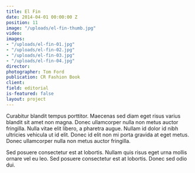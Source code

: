 ```yaml
---
title: El Fin
date: 2014-04-01 00:00:00 Z
position: 11
image: "/uploads/el-fin-thumb.jpg"
video: 
images:
- "/uploads/el-fin-01.jpg"
- "/uploads/el-fin-02.jpg"
- "/uploads/el-fin-03.jpg"
- "/uploads/el-fin-04.jpg"
director: 
photographer: Tom Ford
publication: CR Fashion Book
client:
field: editorial
is-featured: false
layout: project
---
```


Curabitur blandit tempus porttitor. Maecenas sed diam eget risus varius blandit sit amet non magna. Donec ullamcorper nulla non metus auctor fringilla. Nulla vitae elit libero, a pharetra augue. Nullam id dolor id nibh ultricies vehicula ut id elit. Donec id elit non mi porta gravida at eget metus. Donec ullamcorper nulla non metus auctor fringilla.

Sed posuere consectetur est at lobortis. Nullam quis risus eget urna mollis ornare vel eu leo. Sed posuere consectetur est at lobortis. Donec sed odio dui.